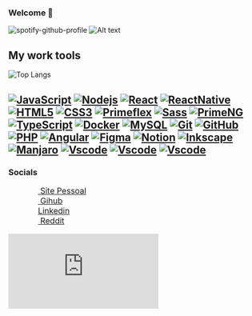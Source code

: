 ### Welcome 👋 

![spotify-github-profile](https://spotify-github-profile.vercel.app/api/view?uid=kaell_andrade&cover_image=true&theme=default&show_offline=false&background_color=ffffff&interchange=false&bar_color=b14e79&bar_color_cover=true)
![Alt text](https://spotify-recently-played-readme.vercel.app/api?user=kaell_andrade&count=7)

## My work tools
![Top Langs](https://github-readme-stats.vercel.app/api/top-langs/?username=kaellandrade&hide=css,html)

[![JavaScript](https://img.shields.io/badge/-Javascript-yellow?style=flat-square&logo=javascript&logoColor=white)](https://developer.mozilla.org/pt-BR/docs/Web/JavaScript)
[![Nodejs](https://img.shields.io/badge/-Nodejs-black?style=flat-square&logo=Node.js)](https://nodejs.org/en)
[![React](https://img.shields.io/badge/-React-blue?style=flat-square&logo=react&logoColor=white)](https://react.dev/)
[![ReactNative](https://img.shields.io/badge/-ReactNative-blue?style=flat-square&logo=React&logoColor=white)](https://reactnative.dev/)
[![HTML5](https://img.shields.io/badge/-HTML5-E34F26?style=flat-square&logo=html5&logoColor=white)](https://developer.mozilla.org/pt-BR/docs/Web/HTML)
[![CSS3](https://img.shields.io/badge/-CSS3-1572B6?style=flat-square&logo=css3)](https://developer.mozilla.org/pt-BR/docs/Web/CSS)
[![Primeflex](https://img.shields.io/badge/PrimeFlex-563D7C?style=flat-square&logo=angular)](https://primeflex.org/)
[![Sass](https://img.shields.io/badge/SASS-BF4080?style=flat-square&logo=sass)](https://sass-lang.com/)
[![PrimeNG](https://img.shields.io/badge/PrimeNG-blue?style=flat-square&logo=angular&logoColor=red)](https://primeng.org/)
[![TypeScript](https://img.shields.io/badge/-TypeScript-blue?style=flat-square&logo=typescript&logoColor=white)](https://www.typescriptlang.org/)
[![Docker](https://img.shields.io/badge/docker-black?style=flat-square&logo=docker)](https://www.docker.com/)
[![MySQL](https://img.shields.io/badge/-MySQL-black?style=flat-square&logo=mysql&logoColor=white)](https://www.mysql.com/)
[![Git](https://img.shields.io/badge/-Git-black?style=flat-square&logo=git)](https://git-scm.com/)
[![GitHub](https://img.shields.io/badge/-GitHub-181717?style=flat-square&logo=github)](https://github.com/kaellandrade)
[![PHP](https://img.shields.io/badge/-PHP-7A86B8?style=flat-square&logo=PHP&logoColor=white)](https://www.php.net/)
[![Angular](https://img.shields.io/badge/Angular-303030?style=flat-square&logo=angular&logoColor=c3002f)](https://angular.io/)
[![Figma](https://img.shields.io/badge/Figma-white?style=flat-square&logo=figma&logoColor=c3002f)](https://www.figma.com/)
[![Notion](https://img.shields.io/badge/Notion-black?style=flat-square&logo=notion&logoColor=white)](https://www.notion.so/)
[![Inkscape](https://img.shields.io/badge/Inkscape-white?style=flat-square&logo=inkscape&logoColor=070912)](https://github.com/inkscape/inkscape)
[![Manjaro](https://img.shields.io/badge/Manjaro-white?style=flat-square&logo=manjaro&logoColor=35BFA4)](https://manjaro.org/)
[![Vscode](https://img.shields.io/badge/VsCode-white?style=flat-square&logo=visualstudio&logoColor=0066B8)](https://code.visualstudio.com/)
[![Vscode](https://img.shields.io/badge/WebStorm-27282C?style=flat-square&logo=webstorm&logoColor=C0D14F)](https://www.jetbrains.com/webstorm/)
[![Vscode](https://img.shields.io/badge/PhpStorm-27282C?style=flat-square&logo=phpstorm&logoColor=E800E8)](https://www.jetbrains.com/phpstorm/)
--

### Socials
<ul style="list-style-type: none; align-items: center; font-size:16px;">
<li>
<a href="https://kaellandrade.github.io/cael/" target="_blank" rel="noreferrer"><img src="https://kaellandrade.github.io/cael/img/logos/cael.svg" width="32" height="16" /> Site Pessoal</a> 
</li>
<li>
<a href="https://www.github.com/kaellandrade" target="_blank" rel="noreferrer"><img src="https://raw.githubusercontent.com/danielcranney/readme-generator/main/public/icons/socials/github.svg" width="32" height="16" /> Gihub</a> 
</li>
<li>
<a href="https://www.linkedin.com/in/micael-andrade-784523220/" target="_blank" rel="noreferrer"><img src="https://raw.githubusercontent.com/danielcranney/readme-generator/main/public/icons/socials/linkedin.svg" width="32" height="16" />Linkedin</a> 
</li>
<li>
<a href="https://www.reddit.com/user/gandalf_cinzento/" target="_blank" rel="noreferrer"><img src="https://www.svgrepo.com/show/14413/reddit.svg" width="32" height="16"/> Reddit</a> 
</li>
</ul>





<embed src="https://wakatime.com/share/@710dc7b1-1e26-4e5e-a1e2-41bba79ac253/b38d44f4-46e0-44a0-99c3-3466ceb4c743.svg"></embed>
